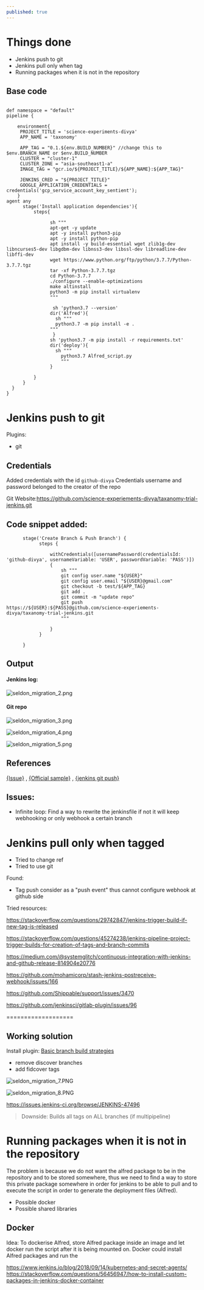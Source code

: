 ```yaml
---
published: true
---
```

# Things done 
- Jenkins push to git
- Jenkins pull only when tag
- Running packages when it is not in the repository


## Base code

```

def namespace = "default"
pipeline {

    environment{
     PROJECT_TITLE = 'science-experiments-divya'
     APP_NAME = 'taxonomy'

     APP_TAG = "0.1.${env.BUILD_NUMBER}" //change this to $env.BRANCH_NAME or $env.BUILD_NUMBER
     CLUSTER = "cluster-1"
     CLUSTER_ZONE = "asia-southeast1-a"
     IMAGE_TAG = "gcr.io/${PROJECT_TITLE}/${APP_NAME}:${APP_TAG}"

     JENKINS_CRED = "${PROJECT_TITLE}"
     GOOGLE_APPLICATION_CREDENTIALS = credentials('gcp_service_account_key_sentient');
    }
agent any
      stage('Install application dependencies'){
          steps{

                sh """
                apt-get -y update
                apt -y install python3-pip
                apt -y install python-pip
                apt install -y build-essential wget zlib1g-dev libncurses5-dev libgdbm-dev libnss3-dev libssl-dev libreadline-dev libffi-dev
                wget https://www.python.org/ftp/python/3.7.7/Python-3.7.7.tgz
                tar -xf Python-3.7.7.tgz
                cd Python-3.7.7
                ./configure --enable-optimizations
                make altinstall
                python3 -m pip install virtualenv
                """

                 sh 'python3.7 --version'
                dir('Alfred'){
                  sh """
                  python3.7 -m pip install -e .
                """
                 }
                sh 'python3.7 -m pip install -r requirements.txt'
                dir('deploy'){
                  sh """
                    python3.7 Alfred_script.py
                    """
                }

          }
      }
  }
}
```

# Jenkins push to git

Plugins:
- git


## Credentials
Added credentials with the id `github-divya`
Credentials username and password belonged to the creator of the repo

Git Website:https://github.com/science-experiements-divya/taxanomy-trial-jenkins.git

## Code snippet added:
```
      stage('Create Branch & Push Branch') {
            steps {

                withCredentials([usernamePassword(credentialsId: 'github-divya', usernameVariable: 'USER', passwordVariable: 'PASS')]) 
                {
                    sh """
                    git config user.name "${USER}"
                    git config user.email "${USER}@gmail.com"
                    git checkout -b test/${APP_TAG}
                    git add .
                    git commit -m "update repo"
                    git push https://${USER}:${PASS}@github.com/science-experiements-divya/taxanomy-trial-jenkins.git
                    """
                    
                } 
            }

      }
```


## Output

#### Jenkins log:
![seldon_migration_2.png]({{site.baseurl}}/img/seldon_migration_2.png)


#### Git repo
![seldon_migration_3.png]({{site.baseurl}}/img/seldon_migration_3.png)

![seldon_migration_4.png]({{site.baseurl}}/img/seldon_migration_4.png)

![seldon_migration_5.png]({{site.baseurl}}/img/seldon_migration_5.png)


## References
[{Issue}](https://stackoverflow.com/questions/38769976/is-it-possible-to-git-merge-push-using-jenkins-pipelinea) , [{Official sample}](https://github.com/jenkinsci/pipeline-examples/blob/master/pipeline-examples/push-git-repo/pushGitRepo.groovy) , [{jenkins git push}](https://stackoverflow.com/questions/53325544/jenkins-pipeline-git-push)

## Issues:
- Infinite loop: Find a way to rewrite the jenkinsfile if not it will keep webhooking or only webhook a certain branch

# Jenkins pull only when tagged
- Tried to change ref
- Tried to use git

Found:
- Tag push consider as a "push event" thus cannot configure webhook at github side

Tried resources:

https://stackoverflow.com/questions/29742847/jenkins-trigger-build-if-new-tag-is-released

https://stackoverflow.com/questions/45274238/jenkins-pipeline-project-trigger-builds-for-creation-of-tags-and-branch-commits

https://medium.com/@systemglitch/continuous-integration-with-jenkins-and-github-release-814904e20776

https://github.com/mohamicorp/stash-jenkins-postreceive-webhook/issues/166

https://github.com/Shippable/support/issues/3470

https://github.com/jenkinsci/gitlab-plugin/issues/96





===================


## Working solution

Install plugin: [Basic branch build strategies](https://github.com/jenkinsci/basic-branch-build-strategies-plugin/blob/master/docs/user.adoc)

- remove discover branches
- add fidcover tags

![seldon_migration_7.PNG]({{site.baseurl}}/img/seldon_migration_7.PNG)

![seldon_migration_8.PNG]({{site.baseurl}}/img/seldon_migration_8.PNG)



https://issues.jenkins-ci.org/browse/JENKINS-47496

> Downside: Builds all tags on ALL branches (if multipipeline)

# Running packages when it is not in the repository

The problem is because we do not want the alfred package to be in the repository and to be stored somewhere, thus we need to find a way to store this private package somewhere in order for jenkins to be able to pull and to execute the script in order to generate the deployment files (Alfred).

- Possible docker
- Possible shared libraries

## Docker

Idea: To dockerise Alfred, store Alfred package inside an image and let docker run the script after it is being mounted on.
Docker could install Alfred packages and run the

https://www.jenkins.io/blog/2018/09/14/kubernetes-and-secret-agents/
https://stackoverflow.com/questions/56456947/how-to-install-custom-packages-in-jenkins-docker-container
